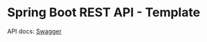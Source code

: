 # Spring Boot REST API - Template

API docs: [Swagger](https://app.swaggerhub.com/apis/quytm/Food4U/1.0.0)


